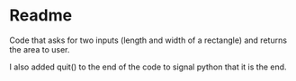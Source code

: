 # Readme

Code that asks for two inputs (length and width of a rectangle) and returns the area to user.

I also added quit() to the end of the code to signal python that it is the end.
